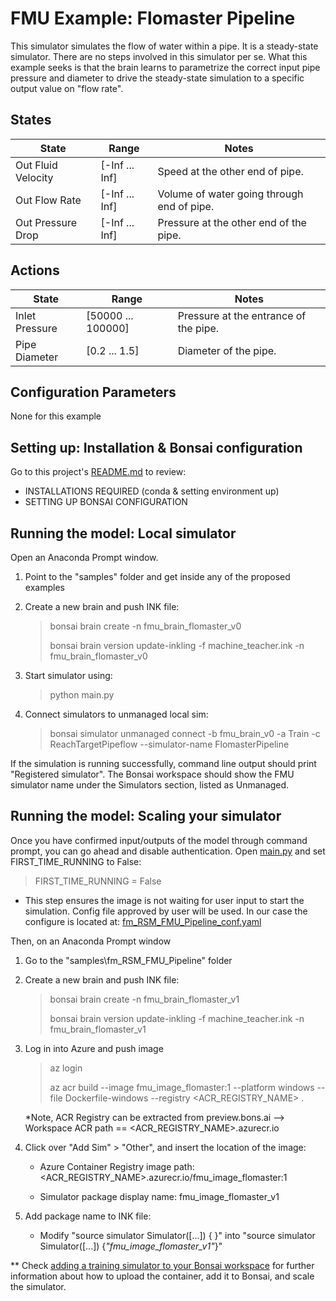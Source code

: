 # FMU Example: Flomaster Pipeline

This simulator simulates the flow of water within a pipe. It is a steady-state simulator.
There are no steps involved in this simulator per se. What this example seeks is that the brain
learns to parametrize the correct input pipe pressure and diameter to drive the steady-state
simulation to a specific output value on "flow rate".

## States

| State                    | Range            | Notes    |
| ------------------------ | ---------------- | -------- |
| Out Fluid Velocity       | [-Inf ... Inf]   | Speed at the other end of pipe. |
| Out Flow Rate            | [-Inf ... Inf]   | Volume of water going through end of pipe. |
| Out Pressure Drop        | [-Inf ... Inf]   | Pressure at the other end of the pipe. |

## Actions

| State                    | Range                | Notes    |
| ------------------------ | -------------------- | -------- |
| Inlet Pressure           | [50000 ... 100000]   | Pressure at the entrance of the pipe. |
| Pipe Diameter            | [0.2 ... 1.5]        | Diameter of the pipe. |

## Configuration Parameters

None for this example

## Setting up: Installation & Bonsai configuration

Go to this project's [README.md](../../README.md) to review:

- INSTALLATIONS REQUIRED (conda & setting environment up)
- SETTING UP BONSAI CONFIGURATION

## Running the model: Local simulator

Open an Anaconda Prompt window.

1. Point to the "samples" folder and get inside any of the proposed examples

2. Create a new brain and push INK file:

    > bonsai brain create -n fmu_brain_flomaster_v0
    > 
    > bonsai brain version update-inkling -f machine_teacher.ink -n fmu_brain_flomaster_v0

3. Start simulator using:

    > python main.py

4. Connect simulators to unmanaged local sim:

    > bonsai simulator unmanaged connect -b fmu_brain_v0 -a Train -c ReachTargetPipeflow --simulator-name FlomasterPipeline

If the simulation is running successfully, command line output should print "Registered simulator".
The Bonsai workspace should show the FMU simulator name under the Simulators section, listed as Unmanaged.

## Running the model: Scaling your simulator

Once you have confirmed input/outputs of the model through command prompt, you can go ahead and disable authentication.
Open [main.py](main.py) and set FIRST_TIME_RUNNING to False:

> FIRST_TIME_RUNNING = False

- This step ensures the image is not waiting for user input to start the simulation. Config file approved by user will be used.
In our case the configure is located at: [fm_RSM_FMU_Pipeline_conf.yaml](sim/fm_RSM_FMU_Pipeline_conf.yaml)

Then, on an Anaconda Prompt window

1. Go to the "samples\fm_RSM_FMU_Pipeline" folder

2. Create a new brain and push INK file:

    > bonsai brain create -n fmu_brain_flomaster_v1
    > 
    > bonsai brain version update-inkling -f machine_teacher.ink -n fmu_brain_flomaster_v1

3. Log in into Azure and push image

    > az login
    > 
    > az acr build --image fmu_image_flomaster:1 --platform windows --file Dockerfile-windows --registry <ACR_REGISTRY_NAME> .

    *Note, ACR Registry can be extracted from preview.bons.ai --> Workspace ACR path == <ACR_REGISTRY_NAME>.azurecr.io

4. Click over "Add Sim" > "Other", and insert the location of the image:

    - Azure Container Registry image path:  <ACR_REGISTRY_NAME>.azurecr.io/fmu_image_flomaster:1

    - Simulator package display name:  fmu_image_flomaster_v1

5. Add package name to INK file:

    - Modify "source simulator Simulator([...]) \{ }" into "source simulator Simulator([...]) {_"fmu_image_flomaster_v1"_}"

** Check [adding a training simulator to your Bonsai workspace](https://docs.microsoft.com/en-us/bonsai/guides/add-simulator?tabs=add-cli%2Ctrain-inkling&pivots=sim-platform-other)
for further information about how to upload the container, add it to Bonsai, and scale the simulator.

